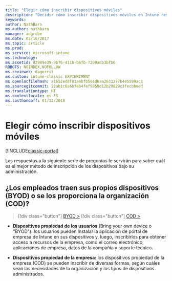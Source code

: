 ```yaml
---
title: "Elegir cómo inscribir dispositivos móviles"
description: "Decidir cómo inscribir dispositivos móviles en Intune respondiendo a unas preguntas sencillas"
keywords: 
author: NathBarn
ms.author: nathbarn
manager: angrobe
ms.date: 02/16/2017
ms.topic: article
ms.prod: 
ms.service: microsoft-intune
ms.technology: 
ms.assetid: d2989e39-9b76-411b-b6fb-7209adb3bfb6
ROBOTS: NOINDEX,NOFOLLOW
ms.reviewer: dagerrit
ms.custom: intune-classic EXPIERIMENT
ms.openlocfilehash: a1b52ed8f81aabfb561dbaa2633277b445599ac8
ms.sourcegitcommit: 22ab1c6a6bfeb4fef9850d12b29829c3fecbbeed
ms.translationtype: HT
ms.contentlocale: es-ES
ms.lasthandoff: 01/12/2018
---
```

# <a name="choose-how-to-enroll-mobile-devices"></a>Elegir cómo inscribir dispositivos móviles

[!INCLUDE[classic-portal](../includes/classic-portal.md)]

Las respuestas a la siguiente serie de preguntas le servirán para saber cuál es el mejor método de inscripción de los dispositivos bajo su administración.

## <a name="do-employees-bring-their-own-devices-byod-or-are-devices-provided-by-your-organization-cod"></a>**¿Los empleados traen sus propios dispositivos (BYOD) o se los proporciona la organización (COD)?**

> [!div class="button"]
[BYOD >](choose-how-to-enroll-devices2.md)
> [!div class="button"]
[COD >](choose-how-to-enroll-devices3.md)

- **Dispositivos propiedad de los usuarios** (Bring your own device o "BYOD"): los usuarios pueden instalar la aplicación de portal de empresa de Intune en sus dispositivos y, luego, inscribirlos para obtener acceso a recursos de la empresa, como el correo electrónico, aplicaciones de empresa, datos de la compañía y soporte técnico.  

- **Dispositivos propiedad de la empresa:** los dispositivos propiedad de la empresa (COD) se pueden inscribir de diversas formas, según cuáles sean las necesidades de la organización y los tipos de dispositivos administrados.
